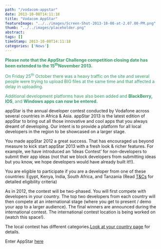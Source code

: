 ```yaml
---
path: "/vodacom-appstar" 
date: 2013-10-08T14:11:18 
title: "Vodacom AppStar" 
featureImage: "../../images/Screen-Shot-2013-10-08-at-2.07.00-PM.png"
thumb: "../../images/placeholder.png" 
abstract:  
tags: [] 
timeStamp: 2013-10-08T14:11:18 
categories: ['News'] 
---
```


<p><span style="color: #339966"><strong>Please note that the AppStar Challenge competition closing date has been extended to the 15<sup>th</sup>November 2013.</strong></span></p>
<p><span style="color: #339966">On Friday 25<sup>th</sup> October there was a heavy traffic on the site and several people were trying to upload BIG files at the same time and that affected a delay in uploading. </span></p>
<p><span style="color: #339966">Additional development platforms have also been added and <b>BlackBerry, IOS</b>, and <b>Windows apps can now be entered.</b></span></p>
<p>appStar is the annual developer contest conducted by Vodafone across several countries in Africa &amp; Asia. appStar 2013 is the latest edition of appStar to bring out all those innovative and cool apps that you always dreamt of developing. Our intent is to provide a platform for all local developers in the region to be showcased on a larger stage.</p>
<p>You made appStar 2012 a great success. That has encouraged us beyond measure to kick start appStar 2013 with a fresh look &amp; richer features. For example, we have introduced an &#8216;Ideas Contest&#8217; for non-developers to submit their app ideas (not that we block developers from submitting ideas but you know, we hope developers would have already built it!!).</p>
<p>You are eligible to participate if you are a developer from one of these countries: Egypt, Kenya, India, South Africa, and Tanzania (Read <a id="ctl00_ContentPlaceHolder1_hpTC1" href="http://vodafoneappstar.com/whatisappstar.aspx#">T&amp;Cs</a> for detailed eligibility criteria)</p>
<p>As in 2012, the contest will be two-phased. You will first compete with developers in your country. The top two developers from each country will then compete at an international stage (where you get to present / demo your app to a larger audience). The final winners are announced during the international contest. The international contest location is being worked on (watch this space!).</p>
<p>The local contest has different categories.<a id="ctl00_ContentPlaceHolder1_hpTC2" href="http://vodafoneappstar.com/whatisappstar.aspx#">Look at your country page</a> for details.</p>
<p>Enter AppStar <a href="http://www.vodacomappstar.com">here</a></p>
